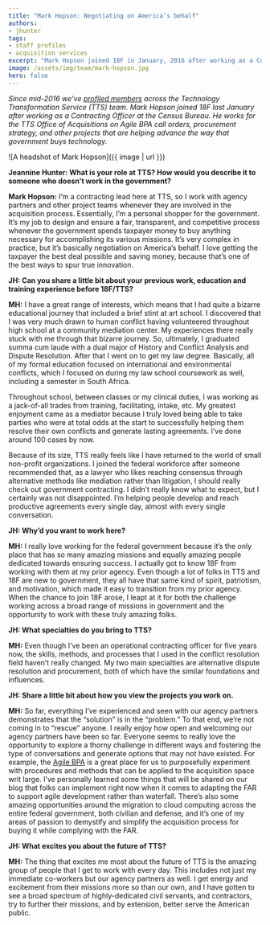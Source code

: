 ```yaml
---
title: "Mark Hopson: Negotiating on America’s behalf"
authors:
- jhunter
tags:
- staff profiles
- acquisition services
excerpt: "Mark Hopson joined 18F in January, 2016 after working as a Contracting Officer at the Census Bureau. He works for the TTS Office of Acquisitions on call orders for the Agile BPA, procurement strategy, and other projects that are helping advance the way that government buys technology."
image: /assets/img/team/mark-hopson.jpg
hero: false
---
```

*Since mid-2016 we've [profiled
members](https://18f.gsa.gov/tags/staff-profiles/) across the
Technology Transformation Service (TTS) team. Mark Hopson joined 18F last January after working as a Contracting Officer at the Census
Bureau. He works for the TTS Office of Acquisitions on Agile BPA call
orders, procurement strategy, and other projects that are helping
advance the way that government buys technology.*

![A headshot of Mark Hopson]({{ image | url }})

**Jeannine Hunter: What is your role at TTS? How would you describe it
to someone who doesn’t work in the government?**

**Mark Hopson:** I’m a contracting lead here at TTS, so I work with
agency partners and other project teams whenever they are involved in
the acquisition process. Essentially, I’m a personal shopper for the
government. It’s my job to design and ensure a fair, transparent, and
competitive process whenever the government spends taxpayer money to buy
anything necessary for accomplishing its various missions. It’s very
complex in practice, but it’s basically negotiation on America’s behalf.
I love getting the taxpayer the best deal possible and saving money,
because that’s one of the best ways to spur true innovation.

**JH: Can you share a little bit about your previous work, education and
training experience before 18F/TTS?**

**MH:** I have a great range of interests, which means that I had quite
a bizarre educational journey that included a brief stint at art
school. I discovered that I was very much drawn to human conflict having
volunteered throughout high school at a community mediation center. My
experiences there really stuck with me through that bizarre journey. So,
ultimately, I graduated summa cum laude with a dual major of History and
Conflict Analysis and Dispute Resolution. After that I went on to get my
law degree. Basically, all of my formal education focused on
international and environmental conflicts, which I focused on during my
law school coursework as well, including a semester in South Africa.

Throughout school, between classes or my clinical duties, I was working
as a jack-of-all trades from training, facilitating, intake, etc. My
greatest enjoyment came as a mediator because I truly loved being able
to take parties who were at total odds at the start to successfully
helping them resolve their own conflicts and generate lasting
agreements. I’ve done around 100 cases by now.

Because of its size, TTS really feels like I have returned to the world
of small non-profit organizations. I joined the federal workforce after
someone recommended that, as a lawyer who likes reaching consensus
through alternative methods like mediation rather than litigation, I
should really check out government contracting. I didn’t really know
what to expect, but I certainly was not disappointed. I’m helping people
develop and reach productive agreements every single day, almost with
every single conversation.

**JH: Why’d you want to work here?**

**MH:** I really love working for the federal government because it’s
the only place that has so many amazing missions and equally amazing
people dedicated towards ensuring success. I actually got to know 18F
from working with them at my prior agency. Even though a lot of folks in
TTS and 18F are new to government, they all have that same kind of
spirit, patriotism, and motivation, which made it easy to transition
from my prior agency. When the chance to join 18F arose, I leapt at it
for both the challenge working across a broad range of missions in
government and the opportunity to work with these truly amazing folks.

**JH: What specialties do you bring to TTS?**

**MH:** Even though I’ve been an operational contracting officer for five
years now, the skills, methods, and processes that I used in the
conflict resolution field haven’t really changed. My two main
specialties are alternative dispute resolution and procurement, both of
which have the similar foundations and influences.

**JH: Share a little bit about how you view the projects you work on.**

**MH:** So far, everything I’ve experienced and seen with our agency
partners demonstrates that the “solution” is in the “problem.” To that
end, we’re not coming in to “rescue” anyone. I really enjoy how open and
welcoming our agency partners have been so far. Everyone seems to really
love the opportunity to explore a thorny challenge in different ways and
fostering the type of conversations and generate options that may not
have existed. For example, the [Agile
BPA](https://pages.18f.gov/ads-bpa/) is a great place for us to
purposefully experiment with procedures and methods that can be applied
to the acquisition space writ large. I’ve personally learned some things
that will be shared on our blog that folks can implement right now when
it comes to adapting the FAR to support agile development rather than
waterfall. There’s also some amazing opportunities around the migration
to cloud computing across the entire federal government, both civilian
and defense, and it’s one of my areas of passion to demystify and
simplify the acquisition process for buying it while complying with the
FAR.

**JH: What excites you about the future of TTS?**

**MH:** The thing that excites me most about the future of TTS is the
amazing group of people that I get to work with every day. This includes
not just my immediate co-workers but our agency partners as well. I get
energy and excitement from their missions more so than our own, and I
have gotten to see a broad spectrum of highly-dedicated civil servants,
and contractors, try to further their missions, and by extension, better serve the American public.
